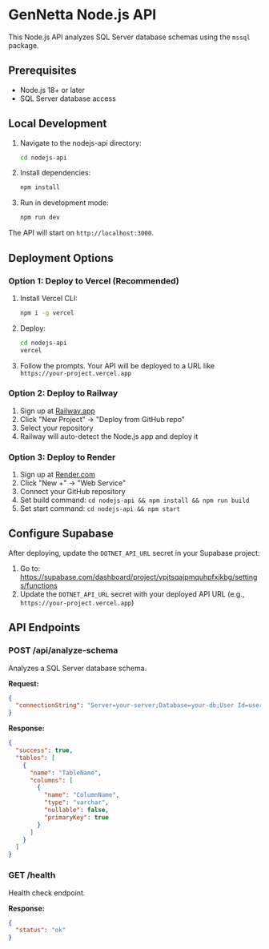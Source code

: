# GenNetta Node.js API

This Node.js API analyzes SQL Server database schemas using the `mssql` package.

## Prerequisites

- Node.js 18+ or later
- SQL Server database access

## Local Development

1. Navigate to the nodejs-api directory:
   ```bash
   cd nodejs-api
   ```

2. Install dependencies:
   ```bash
   npm install
   ```

3. Run in development mode:
   ```bash
   npm run dev
   ```

The API will start on `http://localhost:3000`.

## Deployment Options

### Option 1: Deploy to Vercel (Recommended)

1. Install Vercel CLI:
   ```bash
   npm i -g vercel
   ```

2. Deploy:
   ```bash
   cd nodejs-api
   vercel
   ```

3. Follow the prompts. Your API will be deployed to a URL like `https://your-project.vercel.app`

### Option 2: Deploy to Railway

1. Sign up at [Railway.app](https://railway.app)
2. Click "New Project" → "Deploy from GitHub repo"
3. Select your repository
4. Railway will auto-detect the Node.js app and deploy it

### Option 3: Deploy to Render

1. Sign up at [Render.com](https://render.com)
2. Click "New +" → "Web Service"
3. Connect your GitHub repository
4. Set build command: `cd nodejs-api && npm install && npm run build`
5. Set start command: `cd nodejs-api && npm start`

## Configure Supabase

After deploying, update the `DOTNET_API_URL` secret in your Supabase project:

1. Go to: https://supabase.com/dashboard/project/vpjtsqajpmquhpfxjkbg/settings/functions
2. Update the `DOTNET_API_URL` secret with your deployed API URL (e.g., `https://your-project.vercel.app`)

## API Endpoints

### POST /api/analyze-schema

Analyzes a SQL Server database schema.

**Request:**
```json
{
  "connectionString": "Server=your-server;Database=your-db;User Id=username;Password=password;Encrypt=true"
}
```

**Response:**
```json
{
  "success": true,
  "tables": [
    {
      "name": "TableName",
      "columns": [
        {
          "name": "ColumnName",
          "type": "varchar",
          "nullable": false,
          "primaryKey": true
        }
      ]
    }
  ]
}
```

### GET /health

Health check endpoint.

**Response:**
```json
{
  "status": "ok"
}
```

